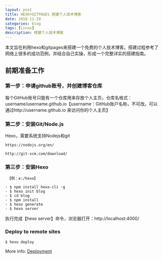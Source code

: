 ```yaml
---
layout: post
title: HEXO+GITPAGES 搭建个人技术博客
date: 2018-12-29
categories: blog
tags: [Linux]
description: 搭建个人技术博客
---
```


本文旨在利用hexo和gitpages来搭建一个免费的个人技术博客。搭建过程参考了网络上很多的成功范例，并结合自己实操，形成一个完整详实的搭建指南。

## 前期准备工作

### 第一步：申请github账号，并创建博客仓库

每个GitHub账号只能有一个仓库用来存放个人主页，仓库名格式：
username/username.github.io【username：GitHub账户名称，不可改。可以通过http://username.github.io 来访问你的个人主页】

### 第二步：安装Git/Node.js

Hexo，需要系统支持Nodejs和git

``` Node.js下载地址
https://nodejs.org/en/
```
``` Git下载地址
http://git-scm.com/download/
```

### 第三步：安装Hexo

```1.新建hexo目录
 【例：e:/hexo】
```
```2.进入hexo目录，打开命令窗口【ctrl+shift+右键】,顺序执行如下命令
- $ npm install hexo-cli -g
- $ hexo init blog
- $ cd blog
- $ npm install
- $ hexo generate
- $ hexo server
```
执行完成【hexo server】命令，浏览器打开：http://localhost:4000/

### Deploy to remote sites

``` bash
$ hexo deploy
```

More info: [Deployment](https://hexo.io/docs/deployment.html)

